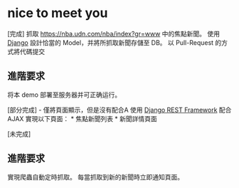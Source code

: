 # nice to meet you

[完成]
抓取 https://nba.udn.com/nba/index?gr=www 中的焦點新聞。
使用 [Django](https://www.djangoproject.com/) 設計恰當的 Model，并將所抓取新聞存儲至 DB。
以 Pull-Request 的方式將代碼提交

## 進階要求
将本 demo 部署至服务器并可正确运行。

[部分完成] - 僅將頁面顯示，但是沒有配合A
使用 [Django REST Framework](http://www.django-rest-framework.org/) 配合 AJAX 實現以下頁面：
	 * 焦點新聞列表
	 * 新聞詳情頁面



[未完成]
## 進階要求
實現爬蟲自動定時抓取。
每當抓取到新的新聞時立即通知頁面。

